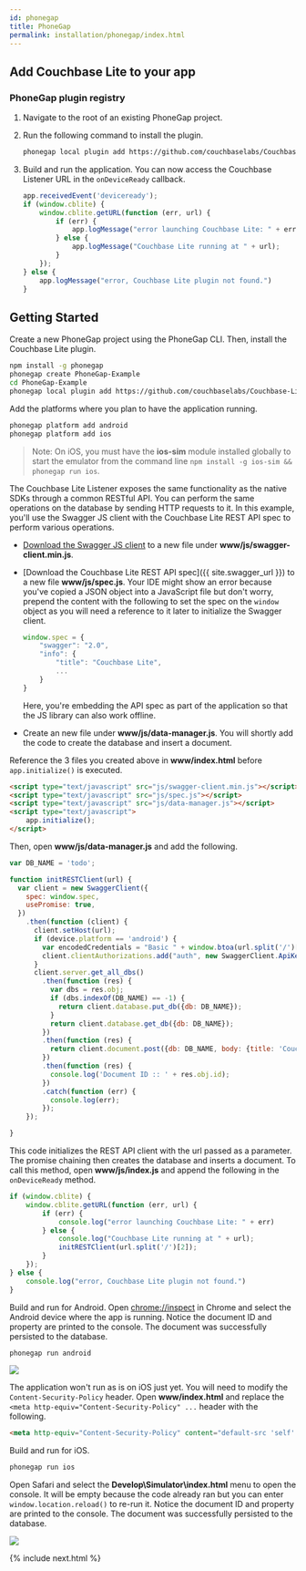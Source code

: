 ```yaml
---
id: phonegap
title: PhoneGap
permalink: installation/phonegap/index.html
---
```


## Add Couchbase Lite to your app

### PhoneGap plugin registry

1. Navigate to the root of an existing PhoneGap project.
2. Run the following command to install the plugin.

	```bash
	phonegap local plugin add https://github.com/couchbaselabs/Couchbase-Lite-PhoneGap-Plugin.git
	```
	
3. Build and run the application. You can now access the Couchbase Listener URL in the `onDeviceReady` callback.

	```javascript
	app.receivedEvent('deviceready');
	if (window.cblite) {
		window.cblite.getURL(function (err, url) {
			if (err) {
				app.logMessage("error launching Couchbase Lite: " + err)
			} else {
				app.logMessage("Couchbase Lite running at " + url);
			}
		});
	} else {
		app.logMessage("error, Couchbase Lite plugin not found.")
	}
	```

## Getting Started

Create a new PhoneGap project using the PhoneGap CLI. Then, install the Couchbase Lite plugin.

```bash
npm install -g phonegap
phonegap create PhoneGap-Example
cd PhoneGap-Example
phonegap local plugin add https://github.com/couchbaselabs/Couchbase-Lite-PhoneGap-Plugin.git
```

Add the platforms where you plan to have the application running.

```bash
phonegap platform add android
phonegap platform add ios
```

> Note: On iOS, you must have the **ios-sim** module installed globally to start the emulator from the command line `npm install -g ios-sim && phonegap run ios`.

The Couchbase Lite Listener exposes the same functionality as the native SDKs through a common RESTful API. You can perform the same operations on the database by sending HTTP requests to it. In this example, you'll use the Swagger JS client with the Couchbase Lite REST API spec to perform various operations.

- [Download the Swagger JS client](https://raw.githubusercontent.com/swagger-api/swagger-js/master/browser/swagger-client.min.js) to a new file under **www/js/swagger-client.min.js**.
- [Download the Couchbase Lite REST API spec]({{ site.swagger_url }}) to a new file **www/js/spec.js**. Your IDE might show an error because you've copied a JSON object into a JavaScript file but don't worry, prepend the content with the following to set the spec on the `window` object as you will need a reference to it later to initialize the Swagger client.

	```javascript
	window.spec = {
		"swagger": "2.0",
		"info": {
			"title": "Couchbase Lite",
			...
		}
	}
	```
  Here, you're embedding the API spec as part of the application so that the JS library can also work offline.
- Create an new file under **www/js/data-manager.js**. You will shortly add the code to create the database and insert a document.
  
Reference the 3 files you created above in **www/index.html** before `app.initialize()` is executed.

```html
<script type="text/javascript" src="js/swagger-client.min.js"></script>
<script type="text/javascript" src="js/spec.js"></script>
<script type="text/javascript" src="js/data-manager.js"></script>
<script type="text/javascript">
    app.initialize();
</script>
```

Then, open **www/js/data-manager.js** and add the following.

```javascript
var DB_NAME = 'todo';

function initRESTClient(url) {
  var client = new SwaggerClient({
    spec: window.spec,
    usePromise: true,
  })
    .then(function (client) {
      client.setHost(url);
      if (device.platform == 'android') {
        var encodedCredentials = "Basic " + window.btoa(url.split('/')[1].split('@')[0]);
        client.clientAuthorizations.add("auth", new SwaggerClient.ApiKeyAuthorization('Authorization', encodedCredentials, 'header'));
      }
      client.server.get_all_dbs()
        .then(function (res) {
          var dbs = res.obj;
          if (dbs.indexOf(DB_NAME) == -1) {
            return client.database.put_db({db: DB_NAME});
          }
          return client.database.get_db({db: DB_NAME});
        })
        .then(function (res) {
          return client.document.post({db: DB_NAME, body: {title: 'Couchbase Mobile', sdk: 'PhoneGap'}});
        })
        .then(function (res) {
          console.log('Document ID :: ' + res.obj.id);
        })
        .catch(function (err) {
          console.log(err);
        });
    });

}
```

This code initializes the REST API client with the url passed as a parameter. The promise chaining then creates the database and inserts a document. To call this method, open **www/js/index.js** and append the following in the `onDeviceReady` method.

```javascript
if (window.cblite) {
	window.cblite.getURL(function (err, url) {
		if (err) {
			console.log("error launching Couchbase Lite: " + err)
		} else {
			console.log("Couchbase Lite running at " + url);
			initRESTClient(url.split('/')[2]);
		}
	});
} else {
	console.log("error, Couchbase Lite plugin not found.")
}
```

Build and run for Android. Open [chrome://inspect](chrome://inspect) in Chrome and select the Android device where the app is running. Notice the document ID and property are printed to the console. The document was successfully persisted to the database.

```bash
phonegap run android
```

![](../img/phonegap-console-android.png)

The application won't run as is on iOS just yet. You will need to modify the `Content-Security-Policy` header. Open **www/index.html** and replace the `<meta http-equiv="Content-Security-Policy" ...` header with the following.

```html
<meta http-equiv="Content-Security-Policy" content="default-src 'self' gap://ready file://* *; style-src 'self' 'unsafe-inline'; script-src 'self' 'unsafe-inline' 'unsafe-eval'">
```
 
Build and run for iOS.

```bash
phonegap run ios
```

Open Safari and select the **Develop\Simulator\index.html** menu to open the console. It will be empty because the code already ran but you can enter `window.location.reload()` to re-run it. Notice the document ID and property are printed to the console. The document was successfully persisted to the database.

![](../img/phonegap-console-ios.png)

{% include next.html %}